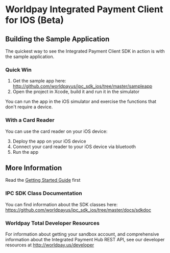 # Worldpay Integrated Payment Client for IOS (Beta)

## Building the Sample Application
The quickest way to see the Integrated Payment Client SDK in action is with the sample application.

### Quick Win
1.  Get the sample app here:  http://github.com/worldpayus/ipc_sdk_ios/tree/master/sampleapp
2.  Open the project in Xcode, build it and run it in the simulator

You can run the app in the iOS simulator and exercise the functions that don't require a device.

### With a Card Reader
You can use the card reader on your iOS device:

3.  Deploy the app on your iOS device
4.  Connect your card reader to your iOS device via bluetooth
5.  Run the app

## More Information
Read the [Getting Started Guide](https://github.com/worldpayus/ipc_sdk_ios/blob/master/docs/Getting%20Started%20with%20the%20Worldpay%20IPC%20SDK%20for%20iOS%20beta%201.pdf) first

### IPC SDK Class Documentation
You can find information about the SDK classes here: https://github.com/worldpayus/ipc_sdk_ios/tree/master/docs/sdkdoc

### Worldpay Total Developer Resources
For information about getting your sandbox account, and comprehensive information about the Integrated Payment Hub REST API, see our developer resources at http://worldpay.us/developer


